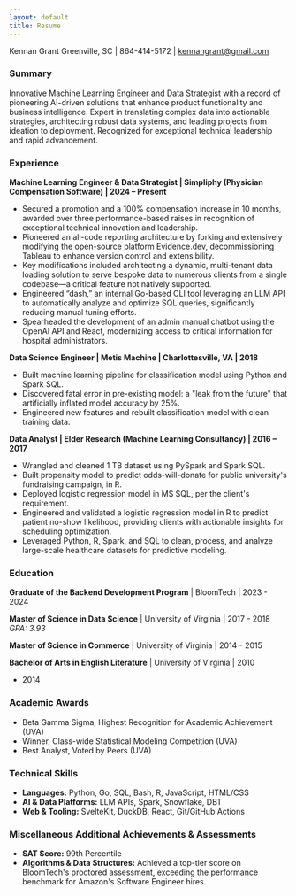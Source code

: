 ```yaml
---
layout: default
title: Resume
---
```


Kennan Grant
Greenville, SC | 864-414-5172 | kennangrant@gmail.com

### Summary

Innovative Machine Learning Engineer and Data Strategist with a record of 
pioneering AI-driven solutions that enhance product functionality and 
business intelligence. Expert in translating complex data into actionable 
strategies, architecting robust data systems, and leading projects from 
ideation to deployment. Recognized for exceptional technical leadership 
and rapid advancement.

### Experience

**Machine Learning Engineer & Data Strategist | Simpliphy (Physician 
Compensation Software) | 2024 – Present**

*   Secured a promotion and a 100% compensation increase in 10 months, 
awarded over three performance-based raises in recognition of exceptional 
technical innovation and leadership.
*   Pioneered an all-code reporting architecture by forking and 
extensively modifying the open-source platform Evidence.dev, 
decommissioning Tableau to enhance version control and extensibility.
*   Key modifications included architecting a dynamic, multi-tenant data 
loading solution to serve bespoke data to numerous clients from a single 
codebase—a critical feature not natively supported.
*   Engineered “dash,” an internal Go-based CLI tool leveraging an LLM API 
to automatically analyze and optimize SQL queries, significantly reducing 
manual tuning efforts.
*   Spearheaded the development of an admin manual chatbot using the 
OpenAI API and React, modernizing access to critical information for 
hospital administrators.

**Data Science Engineer | Metis Machine | Charlottesville, VA | 2018**

*   Built machine learning pipeline for classification model using Python 
and Spark SQL.
*   Discovered fatal error in pre-existing model: a "leak from the future" 
that artificially inflated model accuracy by 25%.
*   Engineered new features and rebuilt classification model with clean 
training data.

**Data Analyst | Elder Research (Machine Learning Consultancy) | 2016 – 
2017**

*   Wrangled and cleaned 1 TB dataset using PySpark and Spark SQL.
*   Built propensity model to predict odds-will-donate for public 
university's fundraising campaign, in R.
*   Deployed logistic regression model in MS SQL, per the client's 
requirement.
*   Engineered and validated a logistic regression model in R to predict 
patient no-show likelihood, providing clients with actionable insights for 
scheduling optimization.
*   Leveraged Python, R, Spark, and SQL to clean, process, and analyze 
large-scale healthcare datasets for predictive modeling.

### Education

**Graduate of the Backend Development Program** | BloomTech | 2023 - 2024

**Master of Science in Data Science** | University of Virginia | 2017 - 
2018
*GPA: 3.93*

**Master of Science in Commerce** | University of Virginia | 2014 - 2015

**Bachelor of Arts in English Literature** | University of Virginia | 2010 
- 2014

### Academic Awards

*   Beta Gamma Sigma, Highest Recognition for Academic Achievement (UVA)
*   Winner, Class-wide Statistical Modeling Competition (UVA)
*   Best Analyst, Voted by Peers (UVA)

### Technical Skills

*   **Languages:** Python, Go, SQL, Bash, R, JavaScript, HTML/CSS
*   **AI & Data Platforms:** LLM APIs, Spark, Snowflake, DBT
*   **Web & Tooling:** SvelteKit, DuckDB, React, Git/GitHub Actions

### Miscellaneous Additional Achievements & Assessments

*   **SAT Score:** 99th Percentile
*   **Algorithms & Data Structures:** Achieved a top-tier score on 
BloomTech's proctored assessment, exceeding the performance benchmark for 
Amazon's Software Engineer hires.
